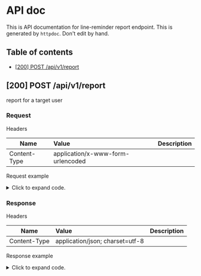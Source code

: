 # API doc

This is API documentation for line-reminder report endpoint. This is generated by `httpdoc`. Don't edit by hand.

## Table of contents

- [[200] POST /api/v1/report](#200-post-apiv1report)


## [200] POST /api/v1/report

report for a target user

### Request



Headers

| Name  | Value  | Description |
| ----- | :----- | :--------- |
| Content-Type | application/x-www-form-urlencoded |  |





Request example

<details>
<summary>Click to expand code.</summary>

```javascript
id=xxxxxxxxxxxxxxxxxxxxxxxx
```

</details>


### Response

Headers

| Name  | Value  | Description |
| ----- | :----- | :--------- |
| Content-Type | application/json; charset=utf-8 |  |





Response example

<details>
<summary>Click to expand code.</summary>

```javascript
null
```

</details>



